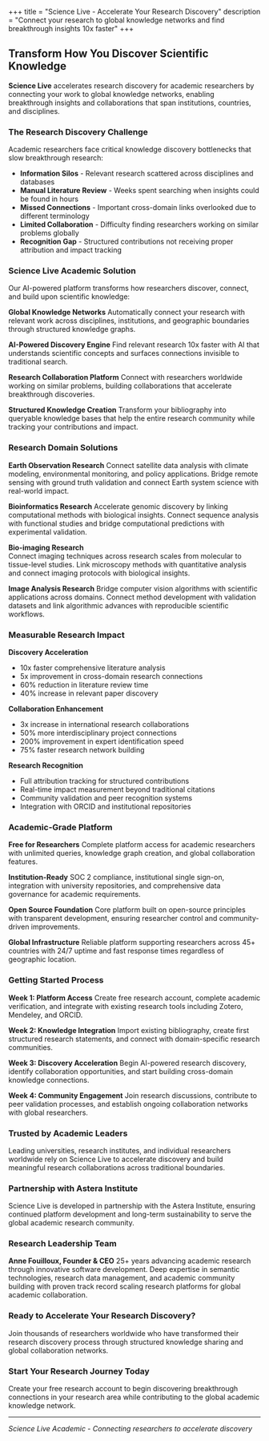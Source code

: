 +++
title = "Science Live - Accelerate Your Research Discovery"
description = "Connect your research to global knowledge networks and find breakthrough insights 10x faster"
+++

## Transform How You Discover Scientific Knowledge

**Science Live** accelerates research discovery for academic researchers by connecting your work to global knowledge networks, enabling breakthrough insights and collaborations that span institutions, countries, and disciplines.

### The Research Discovery Challenge

Academic researchers face critical knowledge discovery bottlenecks that slow breakthrough research:

- **Information Silos** - Relevant research scattered across disciplines and databases
- **Manual Literature Review** - Weeks spent searching when insights could be found in hours  
- **Missed Connections** - Important cross-domain links overlooked due to different terminology
- **Limited Collaboration** - Difficulty finding researchers working on similar problems globally
- **Recognition Gap** - Structured contributions not receiving proper attribution and impact tracking

### Science Live Academic Solution

Our AI-powered platform transforms how researchers discover, connect, and build upon scientific knowledge:

**Global Knowledge Networks**
Automatically connect your research with relevant work across disciplines, institutions, and geographic boundaries through structured knowledge graphs.

**AI-Powered Discovery Engine** 
Find relevant research 10x faster with AI that understands scientific concepts and surfaces connections invisible to traditional search.

**Research Collaboration Platform**
Connect with researchers worldwide working on similar problems, building collaborations that accelerate breakthrough discoveries.

**Structured Knowledge Creation**
Transform your bibliography into queryable knowledge bases that help the entire research community while tracking your contributions and impact.

### Research Domain Solutions

**Earth Observation Research**
Connect satellite data analysis with climate modeling, environmental monitoring, and policy applications. Bridge remote sensing with ground truth validation and connect Earth system science with real-world impact.

**Bioinformatics Research**
Accelerate genomic discovery by linking computational methods with biological insights. Connect sequence analysis with functional studies and bridge computational predictions with experimental validation.

**Bio-imaging Research**  
Connect imaging techniques across research scales from molecular to tissue-level studies. Link microscopy methods with quantitative analysis and connect imaging protocols with biological insights.

**Image Analysis Research**
Bridge computer vision algorithms with scientific applications across domains. Connect method development with validation datasets and link algorithmic advances with reproducible scientific workflows.

### Measurable Research Impact

**Discovery Acceleration**
- 10x faster comprehensive literature analysis
- 5x improvement in cross-domain research connections
- 60% reduction in literature review time
- 40% increase in relevant paper discovery

**Collaboration Enhancement**
- 3x increase in international research collaborations
- 50% more interdisciplinary project connections
- 200% improvement in expert identification speed
- 75% faster research network building

**Research Recognition**
- Full attribution tracking for structured contributions
- Real-time impact measurement beyond traditional citations
- Community validation and peer recognition systems
- Integration with ORCID and institutional repositories

### Academic-Grade Platform  

**Free for Researchers**
Complete platform access for academic researchers with unlimited queries, knowledge graph creation, and global collaboration features.

**Institution-Ready**
SOC 2 compliance, institutional single sign-on, integration with university repositories, and comprehensive data governance for academic requirements.

**Open Source Foundation**
Core platform built on open-source principles with transparent development, ensuring researcher control and community-driven improvements.

**Global Infrastructure**
Reliable platform supporting researchers across 45+ countries with 24/7 uptime and fast response times regardless of geographic location.

### Getting Started Process

**Week 1: Platform Access**
Create free research account, complete academic verification, and integrate with existing research tools including Zotero, Mendeley, and ORCID.

**Week 2: Knowledge Integration**
Import existing bibliography, create first structured research statements, and connect with domain-specific research communities.

**Week 3: Discovery Acceleration**
Begin AI-powered research discovery, identify collaboration opportunities, and start building cross-domain knowledge connections.

**Week 4: Community Engagement**
Join research discussions, contribute to peer validation processes, and establish ongoing collaboration networks with global researchers.

### Trusted by Academic Leaders

Leading universities, research institutes, and individual researchers worldwide rely on Science Live to accelerate discovery and build meaningful research collaborations across traditional boundaries.

### Partnership with Astera Institute

Science Live is developed in partnership with the Astera Institute, ensuring continued platform development and long-term sustainability to serve the global academic research community.

### Research Leadership Team

**Anne Fouilloux, Founder & CEO**
25+ years advancing academic research through innovative software development. Deep expertise in semantic technologies, research data management, and academic community building with proven track record scaling research platforms for global academic collaboration.

### Ready to Accelerate Your Research Discovery?

Join thousands of researchers worldwide who have transformed their research discovery process through structured knowledge sharing and global collaboration networks.

### Start Your Research Journey Today

Create your free research account to begin discovering breakthrough connections in your research area while contributing to the global academic knowledge network.

---

*Science Live Academic - Connecting researchers to accelerate discovery*
